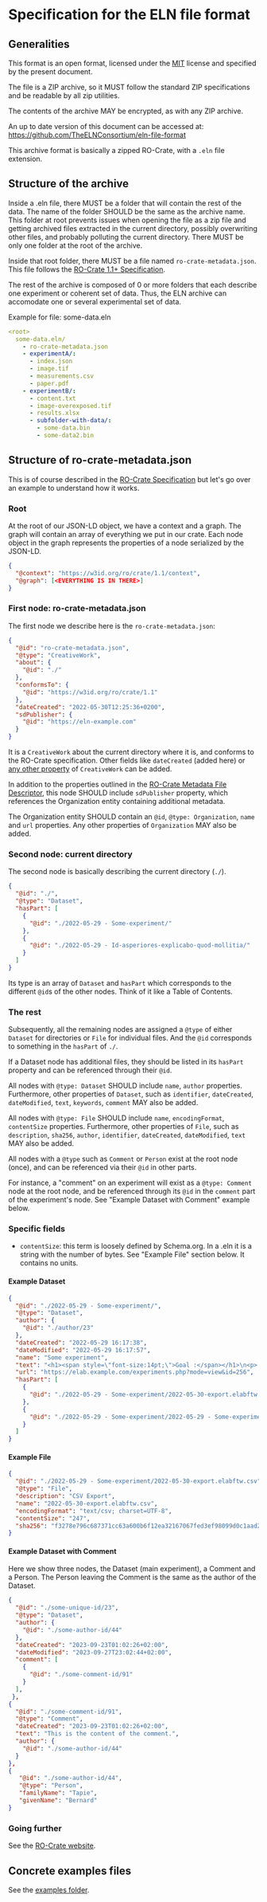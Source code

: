 # Specification for the ELN file format

## Generalities

This format is an open format, licensed under the [MIT](./LICENSE) license and specified by the present document.

The file is a ZIP archive, so it MUST follow the standard ZIP specifications and be readable by all zip utilities.

The contents of the archive MAY be encrypted, as with any ZIP archive.

An up to date version of this document can be accessed at: https://github.com/TheELNConsortium/eln-file-format

This archive format is basically a zipped RO-Crate, with a `.eln` file extension.

## Structure of the archive

Inside a .eln file, there MUST be a folder that will contain the rest of the data. The name of the folder SHOULD be the same as the archive name. This folder at root prevents issues when opening the file as a zip file and getting archived files extracted in the current directory, possibly overwriting other files, and probably polluting the current directory. There MUST be only one folder at the root of the archive.

Inside that root folder, there MUST be a file named `ro-crate-metadata.json`. This file follows the [RO-Crate 1.1+ Specification](https://w3id.org/ro/crate/1.1).

The rest of the archive is composed of 0 or more folders that each describe one experiment or coherent set of data. Thus, the ELN archive can accomodate one or several experimental set of data.

Example for file: some-data.eln

```yaml
<root>
  some-data.eln/
    - ro-crate-metadata.json
    - experimentA/:
      - index.json
      - image.tif
      - measurements.csv
      - paper.pdf
    - experimentB/:
      - content.txt
      - image-overexposed.tif
      - results.xlsx
      - subfolder-with-data/:
        - some-data.bin
        - some-data2.bin
```

## Structure of ro-crate-metadata.json

This is of course described in the [RO-Crate Specification](https://w3id.org/ro/crate/1.1) but let's go over an example to understand how it works.

### Root

At the root of our JSON-LD object, we have a context and a graph. The graph will contain an array of everything we put in our crate. Each node object in the graph represents the properties of a node serialized by the JSON-LD.

```json
{
  "@context": "https://w3id.org/ro/crate/1.1/context",
  "@graph": [<EVERYTHING IS IN THERE>]
}
```

### First node: ro-crate-metadata.json

The first node we describe here is the `ro-crate-metadata.json`:

```json
{
  "@id": "ro-crate-metadata.json",
  "@type": "CreativeWork",
  "about": {
    "@id": "./"
  },
  "conformsTo": {
    "@id": "https://w3id.org/ro/crate/1.1"
  },
  "dateCreated": "2022-05-30T12:25:36+0200",
  "sdPublisher": {
    "@id": "https://eln-example.com"
  }
}
```

It is a `CreativeWork` about the current directory where it is, and conforms to the RO-Crate specification. Other fields like `dateCreated` (added here) or [any other property](https://schema.org/CreativeWork) of `CreativeWork` can be added.

In addition to the properties outlined in the [RO-Crate Metadata File Descriptor](https://www.researchobject.org/ro-crate/specification/1.1/root-data-entity.html#ro-crate-metadata-file-descriptor), this node SHOULD include `sdPublisher` property, which references the Organization entity containing additional metadata.

The Organization entity SHOULD contain an `@id`, `@type: Organization`, `name` and `url` properties. Any other properties of `Organization` MAY also be added.

### Second node: current directory

The second node is basically describing the current directory (`./`).

```json
{
  "@id": "./",
  "@type": "Dataset",
  "hasPart": [
    {
      "@id": "./2022-05-29 - Some-experiment/"
    },
    {
      "@id": "./2022-05-29 - Id-asperiores-explicabo-quod-mollitia/"
    }
  ]
}
```

Its type is an array of `Dataset` and `hasPart` which corresponds to the different `@id`s of the other nodes. Think of it like a Table of Contents.

### The rest

Subsequently, all the remaining nodes are assigned a `@type` of either `Dataset` for directories or `File` for individual files. And the `@id` corresponds to something in the `hasPart` of `./`.

If a Dataset node has additional files, they should be listed in its `hasPart` property and can be referenced through their `@id`.

All nodes with `@type: Dataset` SHOULD include `name`, `author` properties. Furthermore, other properties of `Dataset`, such as `identifier`, `dateCreated`, `dateModified`, `text`, `keywords`, `comment` MAY also be added.

All nodes with `@type: File` SHOULD include `name`, `encodingFormat`, `contentSize` properties. Furthermore, other properties of `File`, such as `description`, `sha256`, `author`, `identifier`, `dateCreated`, `dateModified`, `text` MAY also be added.

All nodes with a `@type` such as `Comment` or `Person` exist at the root node (once), and can be referenced via their `@id` in other parts.

For instance, a "comment" on an experiment will exist as a `@type: Comment` node at the root node, and be referenced through its `@id` in the `comment` part of the experiment's node. See "Example Dataset with Comment" example below.

### Specific fields

* `contentSize`: this term is loosely defined by Schema.org. In a .eln it is a string with the number of bytes. See "Example File" section below. It contains no units.

#### Example Dataset

```json
{
  "@id": "./2022-05-29 - Some-experiment/",
  "@type": "Dataset",
  "author": {
    "@id": "./author/23"
  },
  "dateCreated": "2022-05-29 16:17:38",
  "dateModified": "2022-05-29 16:17:57",
  "name": "Some experiment",
  "text": "<h1><span style=\"font-size:14pt;\">Goal :</span></h1>\n<p> </p>\n<h1><span style=\"font-size:14pt;\">Procedure :</span></h1>\n<p> </p>\n<h1><span style=\"font-size:14pt;\">Results :<br></span></h1>\n<p> </p>",
  "url": "https://elab.example.com/experiments.php?mode=view&id=256",
  "hasPart": [
    {
      "@id": "./2022-05-29 - Some-experiment/2022-05-30-export.elabftw.csv"
    },
    {
      "@id": "./2022-05-29 - Some-experiment/2022-05-29 - Some-experiment.pdf"
    }
  ]
}
```

#### Example File

```json
{
  "@id": "./2022-05-29 - Some-experiment/2022-05-30-export.elabftw.csv",
  "@type": "File",
  "description": "CSV Export",
  "name": "2022-05-30-export.elabftw.csv",
  "encodingFormat": "text/csv; charset=UTF-8",
  "contentSize": "247",
  "sha256": "f3278e796c687371cc63a600b6f12ea32167067fed3ef98099d0c1aad2426531"
}
```

#### Example Dataset with Comment

Here we show three nodes, the Dataset (main experiment), a Comment and a Person. The Person leaving the Comment is the same as the author of the Dataset.

```json
{
  "@id": "./some-unique-id/23",
  "@type": "Dataset",
  "author": {
    "@id": "./some-author-id/44"
  },
  "dateCreated": "2023-09-23T01:02:26+02:00",
  "dateModified": "2023-09-27T23:02:44+02:00",
  "comment": [
    {
      "@id": "./some-comment-id/91"
    }
  ],
 },
{
  "@id": "./some-comment-id/91",
  "@type": "Comment",
  "dateCreated": "2023-09-23T01:02:26+02:00",
  "text": "This is the content of the comment.",
  "author": {
    "@id": "./some-author-id/44"
  }
},
{
   "@id": "./some-author-id/44",
   "@type": "Person",
   "familyName": "Tapie",
   "givenName": "Bernard"
}
```

### Going further

See the [RO-Crate website](https://www.researchobject.org/ro-crate/1.1/data-entities.html#example-linking-to-a-file-and-folders).

## Concrete examples files

See the [examples folder](./examples).
